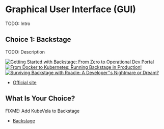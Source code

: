# Graphical User Interface (GUI)

TODO: Intro

## Choice 1: Backstage

TODO: Description

[![Getting Started with Backstage: From Zero to Operational Dev Portal](https://img.youtube.com/vi/A-3Ai--Z-Gs/0.jpg)](https://youtu.be/A-3Ai--Z-Gs)
[![From Docker to Kubernetes: Running Backstage in Production!](https://img.youtube.com/vi/fLAVFQAhzM4/0.jpg)](https://youtu.be/fLAVFQAhzM4)
[![Surviving Backstage with Roadie: A Developer''s Nightmare or Dream?](https://img.youtube.com/vi/LIhnicLyzsk/0.jpg)](https://youtu.be/LIhnicLyzsk)
* [Official site](https://backstage.io)

## What Is Your Choice?

FIXME: Add KubeVela to Backstage

* [Backstage](backstage.md)

